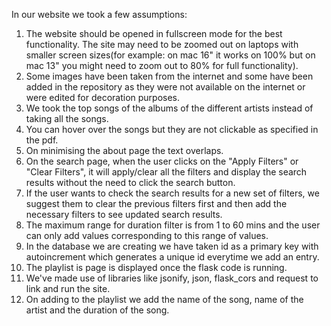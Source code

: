 In our website we took a few assumptions:
1. The website should be opened in fullscreen mode for the best functionality. The site may need to be zoomed out on laptops with smaller screen sizes(for example: on mac 16" it works on 100% but on mac 13" you might need to zoom out to 80% for full functionality).
2. Some images have been taken from the internet and some have been added in the repository as they were not available on the internet or were edited for decoration purposes.
3. We took the top songs of the albums of the different artists instead of taking all the songs.
4. You can hover over the songs but they are not clickable as specified in the pdf.
5. On minimising the about page the text overlaps.
6. On the search page, when the user clicks on the "Apply Filters" or "Clear Filters", it will apply/clear all the filters and display the search results without the need to click the search button.
7. If the user wants to check the search results for a new set of filters, we suggest them to clear the previous filters first and then add the necessary filters to see updated search results.
8. The maximum range for duration filter is from 1 to 60 mins and the user can only add values corresponding to this range of values.
9. In the database we are creating we have taken id as a primary key with autoincrement which generates a unique id everytime we add an entry. 
10. The playlist is page is displayed once the flask code is running.
11. We've made use of libraries like jsonify, json, flask_cors and request to link and run the site.
12. On adding to the playlist we add the name of the song, name of the artist and the duration of the song.
